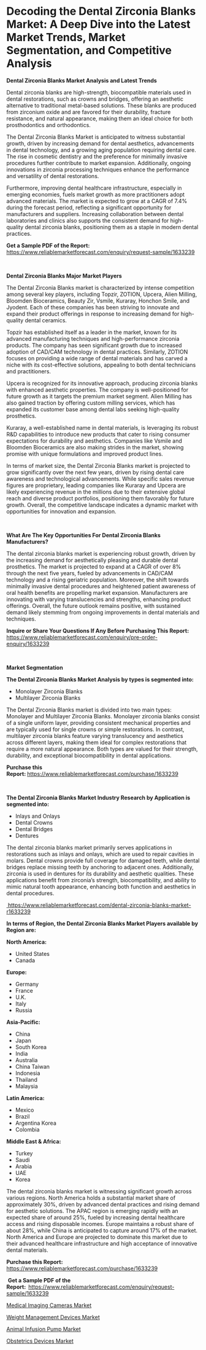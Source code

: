 <p><h1>Decoding the Dental Zirconia Blanks Market: A Deep Dive into the Latest Market Trends, Market Segmentation, and Competitive Analysis</h1></p><p><strong>Dental Zirconia Blanks Market Analysis and Latest Trends</strong></p>
<p><p>Dental zirconia blanks are high-strength, biocompatible materials used in dental restorations, such as crowns and bridges, offering an aesthetic alternative to traditional metal-based solutions. These blanks are produced from zirconium oxide and are favored for their durability, fracture resistance, and natural appearance, making them an ideal choice for both prosthodontics and orthodontics.</p><p>The Dental Zirconia Blanks Market is anticipated to witness substantial growth, driven by increasing demand for dental aesthetics, advancements in dental technology, and a growing aging population requiring dental care. The rise in cosmetic dentistry and the preference for minimally invasive procedures further contribute to market expansion. Additionally, ongoing innovations in zirconia processing techniques enhance the performance and versatility of dental restorations.</p><p>Furthermore, improving dental healthcare infrastructure, especially in emerging economies, fuels market growth as more practitioners adopt advanced materials. The market is expected to grow at a CAGR of 7.4% during the forecast period, reflecting a significant opportunity for manufacturers and suppliers. Increasing collaboration between dental laboratories and clinics also supports the consistent demand for high-quality dental zirconia blanks, positioning them as a staple in modern dental practices.</p></p>
<p><strong>Get a Sample PDF of the Report:&nbsp;</strong> <a href="https://www.reliablemarketforecast.com/enquiry/request-sample/1633239?utm_campaign=1893&utm_medium=2&utm_source=Github&utm_content=ia&utm_term=04032025&utm_id=dental-zirconia-blanks">https://www.reliablemarketforecast.com/enquiry/request-sample/1633239</a></p>
<p>&nbsp;</p>
<p><strong>Dental Zirconia Blanks Major Market Players</strong></p>
<p><p>The Dental Zirconia Blanks market is characterized by intense competition among several key players, including Topzir, ZOTION, Upcera, Alien Milling, Bloomden Bioceramics, Beauty Zir, Vsmile, Kuraray, Honchon Smile, and Jyodent. Each of these companies has been striving to innovate and expand their product offerings in response to increasing demand for high-quality dental ceramics.</p><p>Topzir has established itself as a leader in the market, known for its advanced manufacturing techniques and high-performance zirconia products. The company has seen significant growth due to increased adoption of CAD/CAM technology in dental practices. Similarly, ZOTION focuses on providing a wide range of dental materials and has carved a niche with its cost-effective solutions, appealing to both dental technicians and practitioners.</p><p>Upcera is recognized for its innovative approach, producing zirconia blanks with enhanced aesthetic properties. The company is well-positioned for future growth as it targets the premium market segment. Alien Milling has also gained traction by offering custom milling services, which has expanded its customer base among dental labs seeking high-quality prosthetics.</p><p>Kuraray, a well-established name in dental materials, is leveraging its robust R&D capabilities to introduce new products that cater to rising consumer expectations for durability and aesthetics. Companies like Vsmile and Bloomden Bioceramics are also making strides in the market, showing promise with unique formulations and improved product lines.</p><p>In terms of market size, the Dental Zirconia Blanks market is projected to grow significantly over the next few years, driven by rising dental care awareness and technological advancements. While specific sales revenue figures are proprietary, leading companies like Kuraray and Upcera are likely experiencing revenue in the millions due to their extensive global reach and diverse product portfolios, positioning them favorably for future growth. Overall, the competitive landscape indicates a dynamic market with opportunities for innovation and expansion.</p></p>
<p>&nbsp;</p>
<p><strong>What Are The Key Opportunities For Dental Zirconia Blanks Manufacturers?</strong></p>
<p><p>The dental zirconia blanks market is experiencing robust growth, driven by the increasing demand for aesthetically pleasing and durable dental prosthetics. The market is projected to expand at a CAGR of over 8% through the next five years, fueled by advancements in CAD/CAM technology and a rising geriatric population. Moreover, the shift towards minimally invasive dental procedures and heightened patient awareness of oral health benefits are propelling market expansion. Manufacturers are innovating with varying translucencies and strengths, enhancing product offerings. Overall, the future outlook remains positive, with sustained demand likely stemming from ongoing improvements in dental materials and techniques.</p></p>
<p><strong>Inquire or Share Your Questions If Any Before Purchasing This Report:</strong> <a href="https://www.reliablemarketforecast.com/enquiry/pre-order-enquiry/1633239?utm_campaign=1893&utm_medium=2&utm_source=Github&utm_content=ia&utm_term=04032025&utm_id=dental-zirconia-blanks">https://www.reliablemarketforecast.com/enquiry/pre-order-enquiry/1633239</a></p>
<p>&nbsp;</p>
<p><strong>Market Segmentation</strong></p>
<p><strong>The Dental Zirconia Blanks Market Analysis by types is segmented into:</strong></p>
<p><ul><li>Monolayer Zirconia Blanks</li><li>Multilayer Zirconia Blanks</li></ul></p>
<p><p>The Dental Zirconia Blanks market is divided into two main types: Monolayer and Multilayer Zirconia Blanks. Monolayer zirconia blanks consist of a single uniform layer, providing consistent mechanical properties and are typically used for single crowns or simple restorations. In contrast, multilayer zirconia blanks feature varying translucency and aesthetics across different layers, making them ideal for complex restorations that require a more natural appearance. Both types are valued for their strength, durability, and exceptional biocompatibility in dental applications.</p></p>
<p><strong>Purchase this Report:&nbsp;</strong><a href="https://www.reliablemarketforecast.com/purchase/1633239?utm_campaign=1893&utm_medium=2&utm_source=Github&utm_content=ia&utm_term=04032025&utm_id=dental-zirconia-blanks">https://www.reliablemarketforecast.com/purchase/1633239</a></p>
<p>&nbsp;</p>
<p><strong>The Dental Zirconia Blanks Market Industry Research by Application is segmented into:</strong></p>
<p><ul><li>Inlays and Onlays</li><li>Dental Crowns</li><li>Dental Bridges</li><li>Dentures</li></ul></p>
<p><p>The dental zirconia blanks market primarily serves applications in restorations such as inlays and onlays, which are used to repair cavities in molars. Dental crowns provide full coverage for damaged teeth, while dental bridges replace missing teeth by anchoring to adjacent ones. Additionally, zirconia is used in dentures for its durability and aesthetic qualities. These applications benefit from zirconia’s strength, biocompatibility, and ability to mimic natural tooth appearance, enhancing both function and aesthetics in dental procedures.</p></p>
<p><a href="https://www.reliablemarketforecast.com/dental-zirconia-blanks-market-r1633239?utm_campaign=1893&utm_medium=2&utm_source=Github&utm_content=ia&utm_term=04032025&utm_id=dental-zirconia-blanks">&nbsp;https://www.reliablemarketforecast.com/dental-zirconia-blanks-market-r1633239</a></p>
<p><strong>In terms of Region, the Dental Zirconia Blanks Market Players available by Region are:</strong></p>
<p>
    <p> <strong> North America: </strong>
        <ul>
            <li>United States</li>
            <li>Canada</li>
        </ul>
        </p> 
    <p> <strong> Europe: </strong>
        <ul>
            <li>Germany</li>
            <li>France</li>
            <li>U.K.</li>
            <li>Italy</li>
            <li>Russia</li>
        </ul>
        </p> 
    <p> <strong> Asia-Pacific: </strong>
        <ul>
            <li>China</li>
            <li>Japan</li>
            <li>South Korea</li>
            <li>India</li>
            <li>Australia</li>
            <li>China Taiwan</li>
            <li>Indonesia</li>
            <li>Thailand</li>
            <li>Malaysia</li>
        </ul>
        </p> 
    <p> <strong> Latin America: </strong>
        <ul>
            <li>Mexico</li>
            <li>Brazil</li>
            <li>Argentina Korea</li>
            <li>Colombia</li>
        </ul>
        </p> 
    <p> <strong> Middle East & Africa: </strong>
        <ul>
            <li>Turkey</li>
            <li>Saudi</li>
            <li>Arabia</li>
            <li>UAE</li>
            <li>Korea</li>
        </ul>
    </p>
    </p>
<p><p>The dental zirconia blanks market is witnessing significant growth across various regions. North America holds a substantial market share of approximately 30%, driven by advanced dental practices and rising demand for aesthetic solutions. The APAC region is emerging rapidly with an expected share of around 25%, fueled by increasing dental healthcare access and rising disposable incomes. Europe maintains a robust share of about 28%, while China is anticipated to capture around 17% of the market. North America and Europe are projected to dominate this market due to their advanced healthcare infrastructure and high acceptance of innovative dental materials.</p></p>
<p><strong>Purchase this Report: </strong><a href="https://www.reliablemarketforecast.com/purchase/1633239?utm_campaign=1893&utm_medium=2&utm_source=Github&utm_content=ia&utm_term=04032025&utm_id=dental-zirconia-blanks">https://www.reliablemarketforecast.com/purchase/1633239</a></p>
<p>&nbsp;<strong>Get a Sample PDF of the Report:&nbsp;&nbsp;</strong><a href="https://www.reliablemarketforecast.com/enquiry/request-sample/1633239?utm_campaign=1893&utm_medium=2&utm_source=Github&utm_content=ia&utm_term=04032025&utm_id=dental-zirconia-blanks">https://www.reliablemarketforecast.com/enquiry/request-sample/1633239</a></p>
<p><strong></strong></p>
<p><p><a href="https://github.com/kitsossadien/Market-Research-Report-List-1/blob/main/medical-imaging-cameras-market.md?utm_campaign=1893&utm_medium=2&utm_source=Github&utm_content=ia&utm_term=04032025&utm_id=dental-zirconia-blanks">Medical Imaging Cameras Market</a></p><p><a href="https://github.com/fungkychiman/Market-Research-Report-List-1/blob/main/weight-management-devices-market.md?utm_campaign=1893&utm_medium=2&utm_source=Github&utm_content=ia&utm_term=04032025&utm_id=dental-zirconia-blanks">Weight Management Devices Market</a></p><p><a href="https://github.com/olesjaquah/Market-Research-Report-List-1/blob/main/animal-infusion-pump-market.md?utm_campaign=1893&utm_medium=2&utm_source=Github&utm_content=ia&utm_term=04032025&utm_id=dental-zirconia-blanks">Animal Infusion Pump Market</a></p><p><a href="https://github.com/PeterParrish5/Market-Research-Report-List-7/blob/main/obstetrics-devices-market.md?utm_campaign=1893&utm_medium=2&utm_source=Github&utm_content=ia&utm_term=04032025&utm_id=dental-zirconia-blanks">Obstetrics Devices Market</a></p></p>